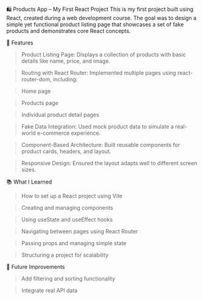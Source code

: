 🛍️ Products App – My First React Project
This is my first project built using React, created during a web development course. The goal was to design a simple yet functional product listing page that showcases a set of fake products and demonstrates core React concepts.

🔧 Features
> Product Listing Page: Displays a collection of products with basic details like name, price, and image.

> Routing with React Router: Implemented multiple pages using react-router-dom, including:

  > Home page

  > Products page

  > Individual product detail pages

> Fake Data Integration: Used mock product data to simulate a real-world e-commerce experience.

> Component-Based Architecture: Built reusable components for product cards, headers, and layout.

> Responsive Design: Ensured the layout adapts well to different screen sizes.

📚 What I Learned
> How to set up a React project using Vite

> Creating and managing components

> Using useState and useEffect hooks

> Navigating between pages using React Router

> Passing props and managing simple state

> Structuring a project for scalability

🚀 Future Improvements
> Add filtering and sorting functionality

> Integrate real API data

